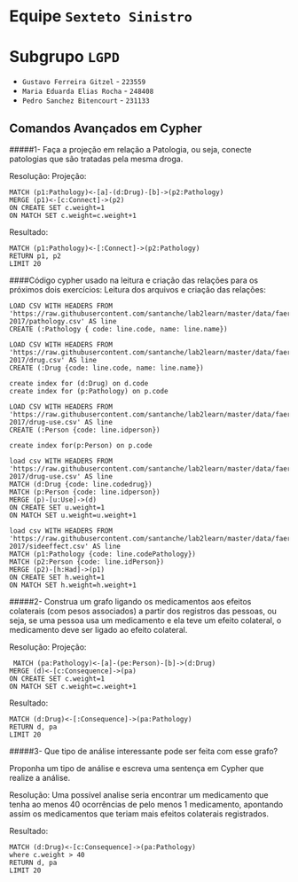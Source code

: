 # Equipe `Sexteto Sinistro`

# Subgrupo `LGPD`
* `Gustavo Ferreira Gitzel` - `223559`
* `Maria Eduarda Elias Rocha` - `248408`
* `Pedro Sanchez Bitencourt` - `231133`

## Comandos Avançados em Cypher
#####1- Faça a projeção em relação a Patologia, ou seja, conecte patologias que são tratadas pela mesma droga.

Resolução:
Projeção:
```
MATCH (p1:Pathology)<-[a]-(d:Drug)-[b]->(p2:Pathology)
MERGE (p1)<-[c:Connect]->(p2)
ON CREATE SET c.weight=1
ON MATCH SET c.weight=c.weight+1
```
Resultado:
```
MATCH (p1:Pathology)<-[:Connect]->(p2:Pathology)
RETURN p1, p2
LIMIT 20
```

####Código cypher usado na leitura e criação das relações para os próximos dois exercícios:
Leitura dos arquivos e criação das relações:
```
LOAD CSV WITH HEADERS FROM 'https://raw.githubusercontent.com/santanche/lab2learn/master/data/faers-2017/pathology.csv' AS line
CREATE (:Pathology { code: line.code, name: line.name})
```
```
LOAD CSV WITH HEADERS FROM 'https://raw.githubusercontent.com/santanche/lab2learn/master/data/faers-2017/drug.csv' AS line
CREATE (:Drug {code: line.code, name: line.name})
```

```
create index for (d:Drug) on d.code
create index for (p:Pathology) on p.code
```

```
LOAD CSV WITH HEADERS FROM 'https://raw.githubusercontent.com/santanche/lab2learn/master/data/faers-2017/drug-use.csv' AS line
CREATE (:Person {code: line.idperson})

create index for(p:Person) on p.code
```
```
load csv WITH HEADERS FROM  'https://raw.githubusercontent.com/santanche/lab2learn/master/data/faers-2017/drug-use.csv' AS line
MATCH (d:Drug {code: line.codedrug})
MATCH (p:Person {code: line.idperson})
MERGE (p)-[u:Use]->(d)
ON CREATE SET u.weight=1
ON MATCH SET u.weight=u.weight+1
```
```
load csv WITH HEADERS FROM  'https://raw.githubusercontent.com/santanche/lab2learn/master/data/faers-2017/sideeffect.csv' AS line
MATCH (p1:Pathology {code: line.codePathology})
MATCH (p2:Person {code: line.idPerson})
MERGE (p2)-[h:Had]->(p1)
ON CREATE SET h.weight=1
ON MATCH SET h.weight=h.weight+1
```

#####2- Construa um grafo ligando os medicamentos aos efeitos colaterais (com pesos associados) a partir dos registros das pessoas, ou seja, se uma pessoa usa um medicamento e ela teve um efeito colateral, o medicamento deve ser ligado ao efeito colateral.

Resolução:
Projeção:
```
 MATCH (pa:Pathology)<-[a]-(pe:Person)-[b]->(d:Drug)
MERGE (d)<-[c:Consequence]->(pa)
ON CREATE SET c.weight=1
ON MATCH SET c.weight=c.weight+1
```
Resultado:
```
MATCH (d:Drug)<-[:Consequence]->(pa:Pathology)
RETURN d, pa
LIMIT 20
```
#####3- Que tipo de análise interessante pode ser feita com esse grafo?

Proponha um tipo de análise e escreva uma sentença em Cypher que realize a análise.

Resolução:
Uma possível analise seria encontrar um medicamento que tenha ao menos 40 ocorrências de pelo menos 1 medicamento, apontando assim os medicamentos que teriam mais efeitos colaterais registrados.

Resultado:
```
MATCH (d:Drug)<-[c:Consequence]->(pa:Pathology)
where c.weight > 40
RETURN d, pa 
LIMIT 20
```